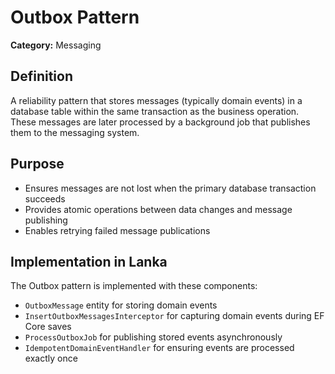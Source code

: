 # Outbox Pattern

**Category:** Messaging

## Definition
A reliability pattern that stores messages (typically domain events) in a database table within the same transaction as the business operation. These messages are later processed by a background job that publishes them to the messaging system.

## Purpose
- Ensures messages are not lost when the primary database transaction succeeds
- Provides atomic operations between data changes and message publishing
- Enables retrying failed message publications

## Implementation in Lanka
The Outbox pattern is implemented with these components:
- `OutboxMessage` entity for storing domain events
- `InsertOutboxMessagesInterceptor` for capturing domain events during EF Core saves
- `ProcessOutboxJob` for publishing stored events asynchronously
- `IdempotentDomainEventHandler` for ensuring events are processed exactly once